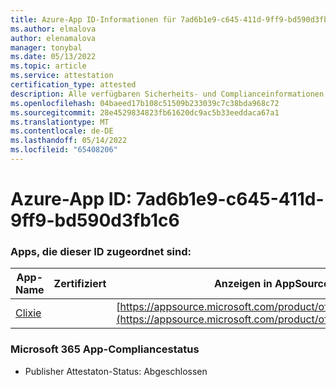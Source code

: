 ```yaml
---
title: Azure-App ID-Informationen für 7ad6b1e9-c645-411d-9ff9-bd590d3fb1c6
ms.author: elmalova
author: elenamalova
manager: tonybal
ms.date: 05/13/2022
ms.topic: article
ms.service: attestation
certification_type: attested
description: Alle verfügbaren Sicherheits- und Complianceinformationen für 7ad6b1e9-c645-411d-9ff9-bd590d3fb1c6.
ms.openlocfilehash: 04baeed17b108c51509b233039c7c38bda968c72
ms.sourcegitcommit: 28e4529834823fb61620dc9ac5b33eeddaca67a1
ms.translationtype: MT
ms.contentlocale: de-DE
ms.lasthandoff: 05/14/2022
ms.locfileid: "65408206"
---
```

# <a name="azure-app-id-7ad6b1e9-c645-411d-9ff9-bd590d3fb1c6"></a>Azure-App ID: 7ad6b1e9-c645-411d-9ff9-bd590d3fb1c6


### <a name="apps-associated-with-this-id"></a>Apps, die dieser ID zugeordnet sind:
| **App-Name** | **Zertifiziert** | **Anzeigen in AppSource** |
|--------------|---------------|-----------------------|
| [Clixie](../forward/WA200003880.md) |  | [https://appsource.microsoft.com/product/office/WA200003880](https://appsource.microsoft.com/product/office/WA200003880) |

### <a name="microsoft-365-app-compliance-status"></a>Microsoft 365 App-Compliancestatus
- Publisher Attestaton-Status: Abgeschlossen
